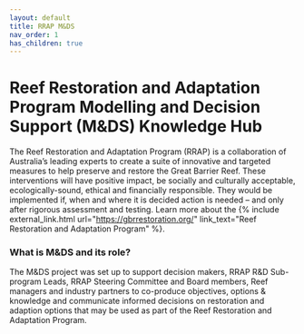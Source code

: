 ```yaml
---
layout: default
title: RRAP M&DS
nav_order: 1
has_children: true
---
```


# Reef Restoration and Adaptation Program Modelling and Decision Support (M&DS) Knowledge Hub

The Reef Restoration and Adaptation Program (RRAP) is a collaboration of Australia’s leading experts to create a suite of innovative and targeted measures to help preserve and restore the Great Barrier Reef. These interventions will have positive impact, be socially and culturally acceptable, ecologically-sound, ethical and financially responsible. They would be implemented if, when and where it is decided action is needed – and only after rigorous assessment and testing. Learn more about the {% include external_link.html url="https://gbrrestoration.org/" link_text="Reef Restoration and Adaptation Program" %}.

### What is M&DS and its role?

The M&DS project was set up to support decision makers, RRAP R&D Sub-program Leads, RRAP Steering Committee and Board members, Reef managers and industry partners to co-produce objectives, options & knowledge and communicate informed decisions on restoration and adaption options that may be used as part of the Reef Restoration and Adaptation Program.
